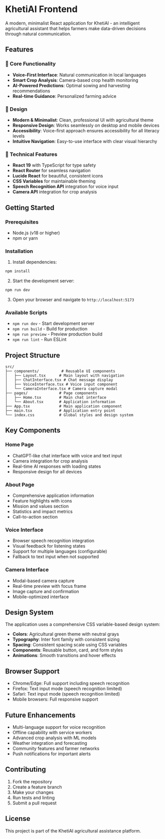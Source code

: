 # KhetiAI Frontend

A modern, minimalist React application for KhetiAI - an intelligent agricultural assistant that helps farmers make data-driven decisions through natural communication.

## Features

### 🎯 Core Functionality

- **Voice-First Interface**: Natural communication in local languages
- **Smart Crop Analysis**: Camera-based crop health monitoring
- **AI-Powered Predictions**: Optimal sowing and harvesting recommendations
- **Real-time Guidance**: Personalized farming advice

### 🎨 Design

- **Modern & Minimalist**: Clean, professional UI with agricultural theme
- **Responsive Design**: Works seamlessly on desktop and mobile devices
- **Accessibility**: Voice-first approach ensures accessibility for all literacy levels
- **Intuitive Navigation**: Easy-to-use interface with clear visual hierarchy

### 🔧 Technical Features

- **React 19** with TypeScript for type safety
- **React Router** for seamless navigation
- **Lucide React** for beautiful, consistent icons
- **CSS Variables** for maintainable theming
- **Speech Recognition API** integration for voice input
- **Camera API** integration for crop analysis

## Getting Started

### Prerequisites

- Node.js (v18 or higher)
- npm or yarn

### Installation

1. Install dependencies:

```bash
npm install
```

2. Start the development server:

```bash
npm run dev
```

3. Open your browser and navigate to `http://localhost:5173`

### Available Scripts

- `npm run dev` - Start development server
- `npm run build` - Build for production
- `npm run preview` - Preview production build
- `npm run lint` - Run ESLint

## Project Structure

```
src/
├── components/          # Reusable UI components
│   ├── Layout.tsx      # Main layout with navigation
│   ├── ChatInterface.tsx # Chat message display
│   ├── VoiceInterface.tsx # Voice input component
│   └── CameraInterface.tsx # Camera capture modal
├── pages/              # Page components
│   ├── Home.tsx        # Main chat interface
│   └── About.tsx       # Application information
├── App.tsx             # Main application component
├── main.tsx            # Application entry point
└── index.css           # Global styles and design system
```

## Key Components

### Home Page

- ChatGPT-like chat interface with voice and text input
- Camera integration for crop analysis
- Real-time AI responses with loading states
- Responsive design for all devices

### About Page

- Comprehensive application information
- Feature highlights with icons
- Mission and values section
- Statistics and impact metrics
- Call-to-action section

### Voice Interface

- Browser speech recognition integration
- Visual feedback for listening states
- Support for multiple languages (configurable)
- Fallback to text input when not supported

### Camera Interface

- Modal-based camera capture
- Real-time preview with focus frame
- Image capture and confirmation
- Mobile-optimized interface

## Design System

The application uses a comprehensive CSS variable-based design system:

- **Colors**: Agricultural green theme with neutral grays
- **Typography**: Inter font family with consistent sizing
- **Spacing**: Consistent spacing scale using CSS variables
- **Components**: Reusable button, card, and form styles
- **Animations**: Smooth transitions and hover effects

## Browser Support

- Chrome/Edge: Full support including speech recognition
- Firefox: Text input mode (speech recognition limited)
- Safari: Text input mode (speech recognition limited)
- Mobile browsers: Full responsive support

## Future Enhancements

- Multi-language support for voice recognition
- Offline capability with service workers
- Advanced crop analysis with ML models
- Weather integration and forecasting
- Community features and farmer networks
- Push notifications for important alerts

## Contributing

1. Fork the repository
2. Create a feature branch
3. Make your changes
4. Run tests and linting
5. Submit a pull request

## License

This project is part of the KhetiAI agricultural assistance platform.
